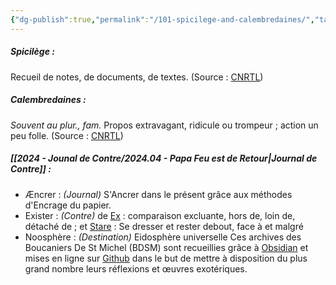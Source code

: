 ```yaml
---
{"dg-publish":true,"permalink":"/101-spicilege-and-calembredaines/","tags":["gardenEntry"],"created":"2024-04-08T12:06:16.607+02:00","updated":"2024-04-08T15:33:52.590+02:00"}
---
```


##### Spicilège :
Recueil de notes, de documents, de textes.
(Source : [CNRTL](https://www.cnrtl.fr/definition/spicil%C3%A8ge))
##### Calembredaines :
_Souvent au plur., fam._ Propos extravagant, ridicule ou trompeur ; action un peu folle.
(Source : [CNRTL](https://www.cnrtl.fr/definition/Calembredaine))
##### [[2024 - Jounal de Contre/2024.04 - Papa Feu est de Retour\|Journal de Contre]] :
- Æncrer : *(Journal)*
  S'Ancrer dans le présent grâce aux méthodes d'Encrage du papier.
- Exister : *(Contre)*
  de [Ex](https://fr.m.wiktionary.org/wiki/%E1%BC%94%CE%BE%CF%89#grc) : comparaison excluante, hors de, loin de, détaché de ;
  et [Stare](https://fr.m.wiktionary.org/wiki/sto#la) : Se dresser et rester debout, face à et malgré
- Noosphère : *(Destination)*
  Eidosphère universelle
Ces archives des Boucaniers De St Michel (BDSM) sont recueillies grâce à [Obsidian](https://obsidian.md) et mises en ligne sur [Github](https://github.com) dans le but de mettre à disposition du plus grand nombre leurs réflexions et œuvres exotériques.


